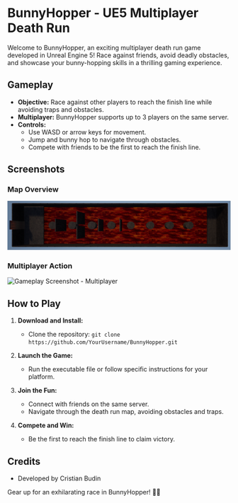 # BunnyHopper - UE5 Multiplayer Death Run

Welcome to BunnyHopper, an exciting multiplayer death run game developed in Unreal Engine 5! Race against friends, avoid deadly obstacles, and showcase your bunny-hopping skills in a thrilling gaming experience.

## Gameplay

- **Objective:** Race against other players to reach the finish line while avoiding traps and obstacles.
- **Multiplayer:** BunnyHopper supports up to 3 players on the same server.
- **Controls:**
  - Use WASD or arrow keys for movement.
  - Jump and bunny hop to navigate through obstacles.
  - Compete with friends to be the first to reach the finish line.

## Screenshots

### Map Overview
![Gameplay Screenshot - Map](/screenshots/Map.PNG)

### Multiplayer Action
![Gameplay Screenshot - Multiplayer](/screenshots/ConnectedPlayers.PNG)

## How to Play

1. **Download and Install:**
   - Clone the repository: `git clone https://github.com/YourUsername/BunnyHopper.git`

2. **Launch the Game:**
   - Run the executable file or follow specific instructions for your platform.

3. **Join the Fun:**
   - Connect with friends on the same server.
   - Navigate through the death run map, avoiding obstacles and traps.

4. **Compete and Win:**
   - Be the first to reach the finish line to claim victory.

## Credits

- Developed by Cristian Budin

Gear up for an exhilarating race in BunnyHopper! 🐰🏁
